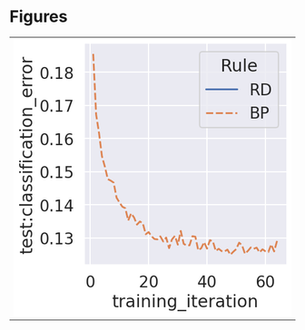 
# Figures

|                                    |
|:-----------------------------------|
| ![](./curve-pre-FashionMNIST-.png) |

